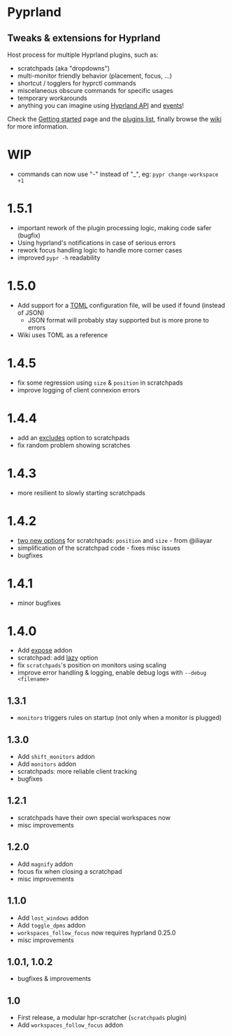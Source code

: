 # Pyprland

## Tweaks & extensions for Hyprland

Host process for multiple Hyprland plugins, such as:

- scratchpads (aka "dropdowns")
- multi-monitor friendly behavior (placement, focus, ...)
- shortcut / togglers for hyprctl commands
- miscelaneous obscure commands for specific usages
- temporary workarounds
- anything you can imagine using [Hyprland API](https://wiki.hyprland.org/Configuring/Dispatchers/) and [events](https://wiki.hyprland.org/Plugins/Development/Event-list/)!

Check the [Getting started](https://github.com/hyprland-community/pyprland/wiki/Getting-started) page and the [plugins list](https://github.com/hyprland-community/pyprland/wiki/Plugins), finally browse the [wiki](https://github.com/hyprland-community/pyprland/wiki) for more information.

# WIP

- commands can now use "-" instead of "_", eg: `pypr change-workspace +1`

# 1.5.1

- important rework of the plugin processing logic, making code safer (bugfix)
- Using hyprland's notifications in case of serious errors
- rework focus handling logic to handle more corner cases
- improved `pypr -h` readability

# 1.5.0

- Add support for a [TOML](https://toml.io/) configuration file, will be used if found (instead of JSON)
  - JSON format will probably stay supported but is more prone to errors
- Wiki uses TOML as a reference

# 1.4.5

- fix some regression using `size` & `position` in scratchpads
- improve logging of client connexion errors

# 1.4.4

- add an [excludes](https://github.com/hyprland-community/pyprland/wiki/Plugins#excludes-optional) option to scratchpads
- fix random problem showing scratches

# 1.4.3

- more resilient to slowly starting scratchpads

# 1.4.2

- [two new options](https://github.com/hyprland-community/pyprland/wiki/Plugins#size-optional) for scratchpads: `position` and `size` - from @iliayar
- simplification of the scratchpad code - fixes misc issues
- bugfixes

# 1.4.1

- minor bugfixes

# 1.4.0

- Add [expose](https://github.com/hyprland-community/pyprland/wiki/Plugins#expose) addon
- scratchpad: add [lazy](https://github.com/hyprland-community/pyprland/wiki/Plugins#lazy-optional) option
- fix `scratchpads`'s position on monitors using scaling
- improve error handling & logging, enable debug logs with `--debug <filename>`

## 1.3.1

- `monitors` triggers rules on startup (not only when a monitor is plugged)

## 1.3.0

- Add `shift_monitors` addon
- Add `monitors` addon
- scratchpads: more reliable client tracking
- bugfixes

## 1.2.1

- scratchpads have their own special workspaces now
- misc improvements

## 1.2.0

- Add `magnify` addon
- focus fix when closing a scratchpad
- misc improvements

## 1.1.0

- Add `lost_windows` addon
- Add `toggle_dpms` addon
- `workspaces_follow_focus` now requires hyprland 0.25.0
- misc improvements

## 1.0.1, 1.0.2

- bugfixes & improvements

## 1.0

- First release, a modular hpr-scratcher (`scratchpads` plugin)
- Add `workspaces_follow_focus` addon

